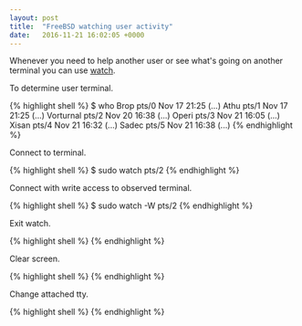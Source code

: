 ```yaml
---
layout: post
title:  "FreeBSD watching user activity"
date:   2016-11-21 16:02:05 +0000
---
```


Whenever you need to help another user or see what's going on another terminal you can use [watch](http://man.freebsd.org/watch).


To determine user terminal.

{% highlight shell %}
$ who
Brop            pts/0        Nov 17 21:25 (...)
Athu            pts/1        Nov 17 21:25 (...)
Vorturnal       pts/2        Nov 20 16:38 (...)
Operi           pts/3        Nov 21 16:05 (...)
Xisan           pts/4        Nov 21 16:32 (...)
Sadec           pts/5        Nov 21 16:38 (...)
{% endhighlight %}


Connect to terminal.

{% highlight shell %}
$ sudo watch pts/2
{% endhighlight %}


Connect with write access to observed terminal.

{% highlight shell %}
$ sudo watch -W pts/2
{% endhighlight %}


Exit watch.

{% highlight shell %}
<control-G>
{% endhighlight %}


Clear screen.

{% highlight shell %}
<control-W>
{% endhighlight %}


Change attached tty.

{% highlight shell %}
<control-X>
{% endhighlight %}

